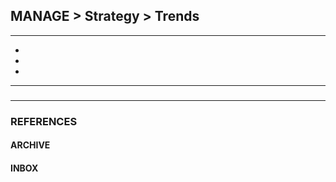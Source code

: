 ## MANAGE > Strategy > Trends

<hr/>

- []()
- []()
- []()

<hr/>

###

###

<hr/>

### REFERENCES

#### ARCHIVE

#### INBOX
